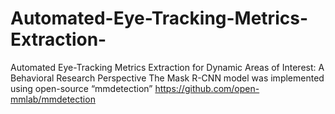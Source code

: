 # Automated-Eye-Tracking-Metrics-Extraction-
Automated Eye-Tracking Metrics Extraction for Dynamic Areas of Interest: A Behavioral Research Perspective
The Mask R-CNN model was implemented using open-source “mmdetection”   https://github.com/open-mmlab/mmdetection

